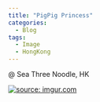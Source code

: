```yaml
---
title: "PigPig Princess"
categories:
  - Blog
tags:
  - Image
  - HongKong
---
```


@ Sea Three Noodle, HK

<a href="https://imgur.com/tym89kC"><img src="https://i.imgur.com/tym89kC.jpg" title="source: imgur.com" /></a>


<script src="https://utteranc.es/client.js"
        repo="serendipityinlife/serendipityinlife.github.io"
        issue-term="pathname"
        theme="github-light"
        crossorigin="anonymous"
        async>
</script>
